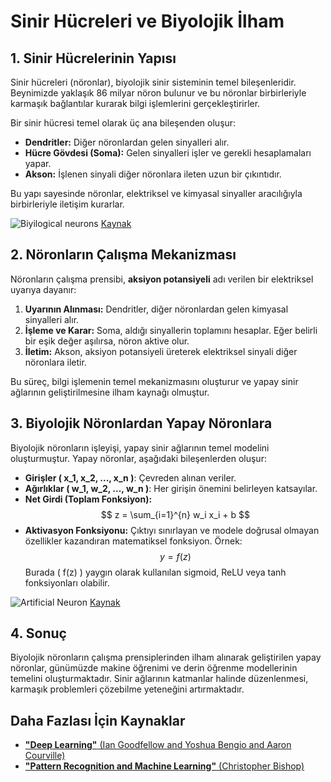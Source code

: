 # Sinir Hücreleri ve Biyolojik İlham

## 1. Sinir Hücrelerinin Yapısı

Sinir hücreleri (nöronlar), biyolojik sinir sisteminin temel bileşenleridir. Beynimizde yaklaşık 86 milyar nöron bulunur ve bu nöronlar birbirleriyle karmaşık bağlantılar kurarak bilgi işlemlerini gerçekleştirirler.

Bir sinir hücresi temel olarak üç ana bileşenden oluşur:

- **Dendritler:** Diğer nöronlardan gelen sinyalleri alır.
- **Hücre Gövdesi (Soma):** Gelen sinyalleri işler ve gerekli hesaplamaları yapar.
- **Akson:** İşlenen sinyali diğer nöronlara ileten uzun bir çıkıntıdır.

Bu yapı sayesinde nöronlar, elektriksel ve kimyasal sinyaller aracılığıyla birbirleriyle iletişim kurarlar.

![Biyilogical neurons](https://miro.medium.com/v2/resize:fit:1400/1*K1ee1SzB0lxjIIo7CGI7LQ.png) 
[Kaynak](https://miro.medium.com/v2/resize:fit:1400/1*K1ee1SzB0lxjIIo7CGI7LQ.png)

## 2. Nöronların Çalışma Mekanizması

Nöronların çalışma prensibi, **aksiyon potansiyeli** adı verilen bir elektriksel uyarıya dayanır:

1. **Uyarının Alınması:** Dendritler, diğer nöronlardan gelen kimyasal sinyalleri alır.
2. **İşleme ve Karar:** Soma, aldığı sinyallerin toplamını hesaplar. Eğer belirli bir eşik değer aşılırsa, nöron aktive olur.
3. **İletim:** Akson, aksiyon potansiyeli üreterek elektriksel sinyali diğer nöronlara iletir.

Bu süreç, bilgi işlemenin temel mekanizmasını oluşturur ve yapay sinir ağlarının geliştirilmesine ilham kaynağı olmuştur.

## 3. Biyolojik Nöronlardan Yapay Nöronlara

Biyolojik nöronların işleyişi, yapay sinir ağlarının temel modelini oluşturmuştur. Yapay nöronlar, aşağıdaki bileşenlerden oluşur:


- **Girişler \( x_1, x_2, ..., x_n \)**: Çevreden alınan veriler.
- **Ağırlıklar \( w_1, w_2, ..., w_n \)**: Her girişin önemini belirleyen katsayılar.
- **Net Girdi (Toplam Fonksiyon):**
  $$
  z = \sum_{i=1}^{n} w_i x_i + b
  $$
- **Aktivasyon Fonksiyonu:** Çıktıyı sınırlayan ve modele doğrusal olmayan özellikler kazandıran matematiksel fonksiyon. Örnek:
  $$
  y = f(z)
  $$
  Burada \( f(z) \) yaygın olarak kullanılan sigmoid, ReLU veya tanh fonksiyonları olabilir.

![Artificial Neuron](https://upload.wikimedia.org/wikipedia/commons/c/c6/Artificial_neuron_structure.svg)
[Kaynak](https://upload.wikimedia.org/wikipedia/commons/c/c6/Artificial_neuron_structure.svg)

## 4. Sonuç

Biyolojik nöronların çalışma prensiplerinden ilham alınarak geliştirilen yapay nöronlar, günümüzde makine öğrenimi ve derin öğrenme modellerinin temelini oluşturmaktadır. Sinir ağlarının katmanlar halinde düzenlenmesi, karmaşık problemleri çözebilme yeteneğini artırmaktadır.

## Daha Fazlası İçin Kaynaklar
- [**"Deep Learning"** (Ian Goodfellow and Yoshua Bengio and Aaron Courville)](https://www.deeplearningbook.org/)
- [**"Pattern Recognition and Machine Learning"** (Christopher Bishop)](https://www.microsoft.com/en-us/research/uploads/prod/2006/01/Bishop-Pattern-Recognition-and-Machine-Learning-2006.pdf)